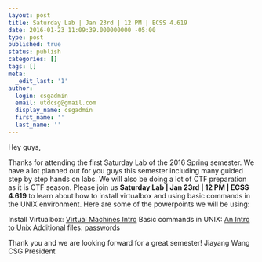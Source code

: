 ```yaml
---
layout: post
title: Saturday Lab | Jan 23rd | 12 PM | ECSS 4.619
date: 2016-01-23 11:09:39.000000000 -05:00
type: post
published: true
status: publish
categories: []
tags: []
meta:
  _edit_last: '1'
author:
  login: csgadmin
  email: utdcsg@gmail.com
  display_name: csgadmin
  first_name: ''
  last_name: ''
---
```


Hey guys,

Thanks for attending the first Saturday Lab of the 2016 Spring semester. We have a lot planned out for you guys this semester including many guided step by step hands on labs. We will also be doing a lot of CTF preparation as it is CTF season. Please join us **Saturday Lab | Jan 23rd | 12 PM | ECSS 4.619** to learn about how to install virtualbox and using basic commands in the UNIX environment. Here are some of the powerpoints we will be using:

Install Virtualbox: [Virtual Machines Intro](https://csg.utdallas.edu/wp-content/uploads/2016/01/Virtual-Machines-Intro.pptx)
Basic commands in UNIX: [An Intro to Unix](https://csg.utdallas.edu/wp-content/uploads/2016/01/An-Intro-to-Unix.pptx)
Additional files: [passwords](https://csg.utdallas.edu/wp-content/uploads/2016/01/passwords.txt)

Thank you and we are looking forward for a great semester!
Jiayang Wang
CSG President

 
